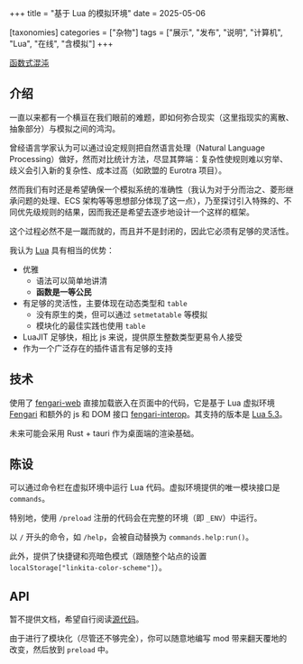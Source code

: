 +++
title = "基于 Lua 的模拟环境"
date = 2025-05-06

[taxonomies]
categories = ["杂物"]
tags = ["展示", "发布", "说明", "计算机", "Lua", "在线", "含模拟"]
+++

[函数式混沌](/chaos/)

## 介绍
一直以来都有一个横亘在我们眼前的难题，即如何弥合现实（这里指现实的离散、抽象部分）与模拟之间的鸿沟。

曾经语言学家认为可以通过设定规则把自然语言处理（Natural Language Processing）做好，然而对比统计方法，尽显其弊端：复杂性使规则难以穷举、歧义会引入新的复杂性、成本过高（如欧盟的 Eurotra 项目）。

然而我们有时还是希望确保一个模拟系统的准确性（我认为对于分而治之、菱形继承问题的处理、ECS 架构等等思想部分体现了这一点），乃至探讨引入特殊的、不同优先级规则的结果，因而我还是希望去逐步地设计一个这样的框架。

这个过程必然不是一蹴而就的，而且并不是封闭的，因此它必须有足够的灵活性。

我认为 [Lua](https://www.lua.org/) 具有相当的优势：
- 优雅
	- 语法可以简单地讲清
	- **函数是一等公民**
- 有足够的灵活性，主要体现在动态类型和 `table`
	- 没有原生的类，但可以通过 `setmetatable` 等模拟
	- 模块化的最佳实践也使用 `table`
- LuaJIT 足够快，相比 js 来说，提供原生整数类型更易令人接受
- 作为一个广泛存在的插件语言有足够的支持

## 技术
使用了 [fengari-web](https://github.com/fengari-lua/fengari-web) 直接加载嵌入在页面中的代码，它是基于 Lua 虚拟环境 [Fengari](https://fengari.io/) 和额外的 js 和 DOM 接口 [fengari-interop](https://github.com/fengari-lua/fengari-interop)。其支持的版本是 [Lua 5.3](https://www.lua.org/manual/5.3/manual.html)。

未来可能会采用 Rust + tauri 作为桌面端的渲染基础。

## 陈设
可以通过命令栏在虚拟环境中运行 Lua 代码。虚拟环境提供的唯一模块接口是 `commands`。

特别地，使用 `/preload` 注册的代码会在完整的环境（即 `_ENV`）中运行。

以 `/` 开头的命令，如 `/help`，会被自动替换为 `commands.help:run()`。

此外，提供了快捷键和亮暗色模式（跟随整个站点的设置 `localStorage["linkita-color-scheme"]`）。

## API
暂不提供文档，希望自行阅读[源代码](https://github.com/Rratic/rratic.github.io/tree/main/static/chaos)。

由于进行了模块化（尽管还不够完全），你可以随意地编写 mod 带来翻天覆地的改变，然后放到 `preload` 中。

